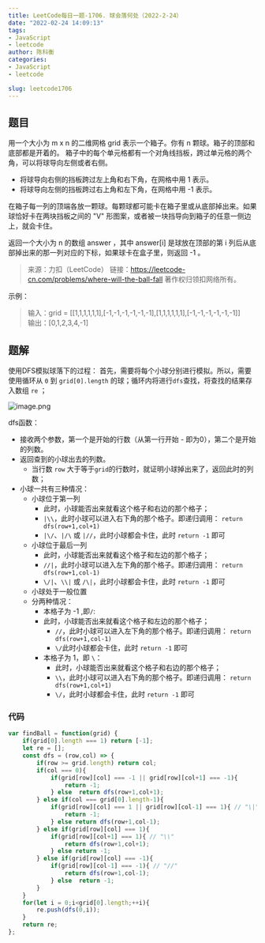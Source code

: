 ```yaml
---
title: LeetCode每日一题-1706. 球会落何处（2022-2-24）
date: "2022-02-24 14:09:13"
tags: 
- JavaScript
- leetcode
author: 陈科衡
categories:
- JavaScript
- leetcode

slug: leetcode1706
---
```

## 题目

用一个大小为 m x n 的二维网格 grid 表示一个箱子。你有 n 颗球。箱子的顶部和底部都是开着的。
箱子中的每个单元格都有一个对角线挡板，跨过单元格的两个角，可以将球导向左侧或者右侧。

- 将球导向右侧的挡板跨过左上角和右下角，在网格中用 1 表示。
- 将球导向左侧的挡板跨过右上角和左下角，在网格中用 -1 表示。

在箱子每一列的顶端各放一颗球。每颗球都可能卡在箱子里或从底部掉出来。如果球恰好卡在两块挡板之间的 "V" 形图案，或者被一块挡导向到箱子的任意一侧边上，就会卡住。

返回一个大小为 n 的数组 answer ，其中 answer[i] 是球放在顶部的第 i 列后从底部掉出来的那一列对应的下标，如果球卡在盒子里，则返回 -1 。

> 来源：力扣（LeetCode）
> 链接：https://leetcode-cn.com/problems/where-will-the-ball-fall
> 著作权归领扣网络所有。


示例：
> 输入：grid = [[1,1,1,1,1,1],[-1,-1,-1,-1,-1,-1],[1,1,1,1,1,1],[-1,-1,-1,-1,-1,-1]]  
> 输出：[0,1,2,3,4,-1]  

<!--more-->

## 题解
使用DFS模拟球落下的过程：
首先，需要将每个小球分别进行模拟。所以，需要使用循环从 `0` 到 `grid[0].length` 的球；循环内将进行`dfs`查找，将查找的结果存入数组 `re` ；

![image.png](https://img-blog.csdnimg.cn/img_convert/f02d309bca64233b87ccbedadf30a6fb.png)

dfs函数：
- 接收两个参数，第一个是开始的行数（从第一行开始 - 即为0），第二个是开始的列数。
- 返回查到的小球出去的列数。
    - 当行数 `row` 大于等于`grid`的行数时，就证明小球掉出来了，返回此时的列数；
- 小球一共有三种情况：
    - 小球位于第一列
        - 此时，小球能否出来就看这个格子和右边的那个格子；
        - `|\\`，此时小球可以进入右下角的那个格子。即递归调用： `return dfs(row+1,col+1)` 
        - `|\/`、`|/\` 或 `|//`，此时小球都会卡住，此时 `return -1` 即可
    - 小球位于最后一列
        - 此时，小球能否出来就看这个格子和左边的那个格子；
        - `//|`，此时小球可以进入左下角的那个格子。即递归调用： `return dfs(row+1,col-1)` 
        - `\/|`、`\\|` 或 `/\|`，此时小球都会卡住，此时 `return -1` 即可
    - 小球处于一般位置
    - 分两种情况：
        - 本格子为 -1 ,即`/`:
        - 此时，小球能否出来就看这个格子和左边的那个格子；
            - `//`，此时小球可以进入左下角的那个格子。即递归调用： `return dfs(row+1,col-1)` 
            - `\/`此时小球都会卡住，此时 `return -1` 即可
        - 本格子为 1，即 `\`：
            - 此时，小球能否出来就看这个格子和右边的那个格子；
            - `\\`，此时小球可以进入右下角的那个格子。即递归调用： `return dfs(row+1,col+1)` 
            - `\/`，此时小球都会卡住，此时 `return -1` 即可

### 代码

```javascript
var findBall = function(grid) {
    if(grid[0].length === 1) return [-1];
    let re = [];
    const dfs = (row,col) => {
        if(row >= grid.length) return col;
        if(col === 0){
            if(grid[row][col] === -1 || grid[row][col+1] === -1){
                return -1;
            } else  return dfs(row+1,col+1);
        } else if(col === grid[0].length-1){
            if(grid[row][col] === 1 || grid[row][col-1] === 1){ // "\|"
                return -1;
            } else return dfs(row+1,col-1);
        } else if(grid[row][col] === 1){
            if(grid[row][col+1] === 1){ // "\\"
                return dfs(row+1,col+1);
            } else return -1;
        } else if(grid[row][col] === -1){
            if(grid[row][col-1] === -1){ // "//"
                return dfs(row+1,col-1);
            } else  return -1;
        }
    }
    for(let i = 0;i<grid[0].length;++i){
        re.push(dfs(0,i));
    }
    return re;
};
```


